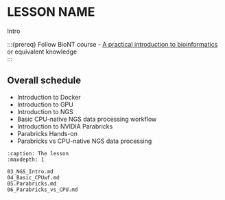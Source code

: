 # LESSON NAME

Intro

:::{prereq}
Follow BioNT course - [A practical introduction to bioinformatics](https://www.cecam.org/workshop-details/a-practical-introduction-to-bioinformatics-and-rna-seq-using-galaxy-1260) or equivalent knowledge  
:::

## Overall schedule

- Introduction to Docker
- Introduction to GPU
- Introduction to NGS
- Basic CPU-native NGS data processing workflow
- Introduction to NVIDIA Parabricks
- Parabricks Hands-on
- Parabricks vs CPU-native NGS data processing

```{toctree}
:caption: The lesson
:maxdepth: 1

03_NGS_Intro.md
04_Basic_CPUwf.md
05.Parabricks.md
06_Parabricks_vs_CPU.md
```
